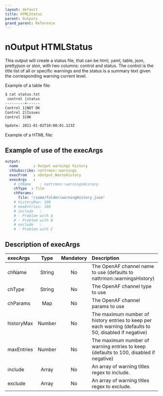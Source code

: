 ```yaml
---
layout: default
title: HTMLStatus
parent: Outputs
grand_parent: Reference
---
```

# nOutput HTMLStatus

This output will create a status file, that can be html, yaml, table, json, prettyjson or slon, with two columns: control and status. The control is the title list of all or specific warnings and the status is a summary text given the corresponding warning current level.

Example of a table file:

````bash
$ cat status.txt
 control |status
---------+------
Control 1|NOT OK
Control 2|Issues
Control 3|OK

Update: 2021-01-02T10:00:01.123Z
````

Example of a HTML file:



## Example of use of the execArgs

````yaml
output:
  name       : Output warnings history
  chSubscribe: nattrmon::warnings
  execFrom   : nOutput_WarnsHistory
  execArgs   :
    # chName    : nattrmon::warningsHistory
    chType  : file
    chParams:
      file: "/some/folder/warningHistory.json"
    # historyMax: 100
    # maxEntries: 100
    # include   :
    # - Problem with A
    # - Problem with B
    # exclude   :
    # - Problem with C    
````

## Description of execArgs

| execArgs   | Type   | Mandatory | Description |
|:-----------|:------:|:---------:|:------------|
| chName     | String | No | The OpenAF channel name to use (defaults to nattrmon::warningsHistory) |
| chType     | String | No | The OpenAF channel type to use |
| chParams   | Map    | No | The OpenAF channel params to use |
| historyMax | Number | No | The maximum number of history entries to keep per each warning (defaults to 50, disabled if negative) |
| maxEntries | Number | No | The maximum number of warning entries to keep (defaults to 100, disabled if negative) |
| include    | Array  | No | An array of warning titles regex to include. |
| exclude    | Array  | No | An array of warning titles regex to exclude. |
